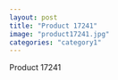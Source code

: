 ```yaml
---
layout: post
title: "Product 17241"
image: "product17241.jpg"
categories: "category1"
---
```

Product 17241
